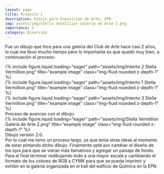 ```yaml
---
layout: page
title: Proyecto 1
description: Dibujo para Exposición de Arte, EPN
img: assets/img/Stella Vermillion Galeria de Arte 2.png
importance: 3
category: Diversión
---
```


Fue un dibujo que hice para una galeria del Club de Arte hace casi 2 años, lo cual me llevo mucho tiempo pero lo importante es que quedó muy bien, a continuación el proceso:


<div class="row">
    <div class="col-sm mt-3 mt-md-0">
        {% include figure.liquid loading="eager" path="assets/img/Intento 2 Stella Vermillion.png" title="example image" class="img-fluid rounded z-depth-1" %}
    </div>
    <div class="col-sm mt-3 mt-md-0">
        {% include figure.liquid loading="eager" path="assets/img/Intento 1 Stella Vermillion.png" title="example image" class="img-fluid rounded z-depth-1" %}
    </div>
    <div class="col-sm mt-3 mt-md-0">
        {% include figure.liquid loading="eager" path="assets/img/Intento 3 Stella Vermillion.png" title="example image" class="img-fluid rounded z-depth-1" %}
    </div>
</div>
<div class="caption">
    Proceso de avances con el dibujo.
</div>
<div class="row">
    <div class="col-sm mt-3 mt-md-0">
        {% include figure.liquid loading="eager" path="assets/img/Stella Vermillion Galeria de Arte 2.png" title="example image" class="img-fluid rounded z-depth-1" %}
    </div>
</div>
<div class="caption">
    Dibujo versión 2.0.
</div>
Por lo cual me tomo un proceso largo, ya que tenia otras ideas al momento de estar pintando dicho dibujo. Finalmente opté por cambiar el diseño de los ojos para que se vieran más llamativos y agregar un paisaje de fondo.
Para al final terminar redibujando todo a una mayor escala y cambiando el formato de los colores de RGB a CYMK para que se pueda imprimir y exhibir en la galería organizada en el hall del edificio de Química en la EPN

